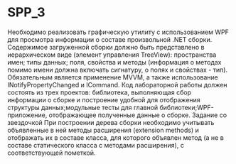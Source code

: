 # SPP_3
Необходимо реализовать графическую утилиту с использованием WPF для просмотра информации о составе произвольной .NET сборки. 
Содержимое загруженной сборки должно быть представлено в иерархическом виде (элемент управления TreeView):
пространства имен; типы данных; поля, свойства и методы (информация о методах помимо имени должна включать сигнатуру, о полях и свойствах - тип).
Обязательным является применение MVVM, а также использование INotifyPropertyChanged и ICommand.
Код лабораторной работы должен состоять из трех проектов:
библиотека, выполняющая сбор информации о сборке и построение удобной для отображения структуры данных;модульные тесты для главной библиотеки;WPF-приложение, отображающее полученные данные о сборке.
Задание со звездочкой
При построении дерева сборки необходимо учитывать объявленные в ней методы расширения (extension methods) и отображать их в составе класса, для которого объявлен метод (а не в составе статического класса с методами расширения), с соответствующей пометкой.
